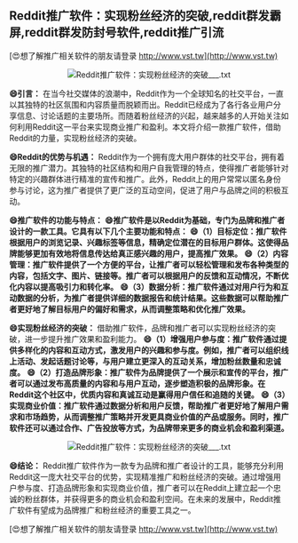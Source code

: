 ## **Reddit推广软件：实现粉丝经济的突破,reddit群发霸屏,reddit群发防封号软件,reddit推广引流**

[😍想了解推广相关软件的朋友请登录 http://www.vst.tw](http://www.vst.tw)

 <center><img src="https://vst.tw/MP4/tuiguang/png/7.png" alt="Reddit推广软件：实现粉丝经济的突破___.txt"></center>

**😄引言：**
在当今社交媒体的浪潮中，Reddit作为一个全球知名的社交平台，一直以其独特的社区氛围和内容质量而脱颖而出。Reddit已经成为了各行各业用户分享信息、讨论话题的主要场所。而随着粉丝经济的兴起，越来越多的人开始关注如何利用Reddit这一平台来实现商业推广和盈利。本文将介绍一款推广软件，借助Reddit的力量，实现粉丝经济的突破。

**😄Reddit的优势与机遇：**
Reddit作为一个拥有庞大用户群体的社交平台，拥有着无限的推广潜力。其独特的社区结构和用户自我管理的特点，使得推广者能够针对特定的兴趣群体进行精准的宣传和推广。此外，Reddit上的用户常常以匿名身份参与讨论，这为推广者提供了更广泛的互动空间，促进了用户与品牌之间的积极互动。

**😄推广软件的功能与特点：**
**😄推广软件是以Reddit为基础，专门为品牌和推广者设计的一款工具。它具有以下几个主要功能和特点：**
**😄（1）目标定位：推广软件根据用户的浏览记录、兴趣标签等信息，精确定位潜在的目标用户群体。这使得品牌能够更加有效地将信息传达给真正感兴趣的用户，提高推广效果。**
**😄（2）内容管理：推广软件提供了一个方便的平台，让推广者可以轻松管理和发布各种类型的内容，包括文字、图片、链接等。推广者可以根据用户的反馈和互动情况，不断优化内容以提高吸引力和转化率。**
**😄（3）数据分析：推广软件通过对用户行为和互动数据的分析，为推广者提供详细的数据报告和统计结果。这些数据可以帮助推广者更好地了解目标用户的偏好和需求，从而调整策略和优化推广效果。**

**😄实现粉丝经济的突破：**
借助推广软件，品牌和推广者可以实现粉丝经济的突破，进一步提升推广效果和盈利能力。
**😄（1）增强用户参与度：推广软件通过提供多样化的内容和互动方式，激发用户的兴趣和参与度。例如，推广者可以组织线上活动、发起话题讨论等，与用户建立更深入的互动关系，增加粉丝数量和忠诚度。**
**😄（2）打造品牌形象：推广软件为品牌提供了一个展示和宣传的平台，推广者可以通过发布高质量的内容和与用户互动，逐步塑造积极的品牌形象。在Reddit这个社区中，优质内容和真诚互动是赢得用户信任和追随的关键。**
**😄（3）实现商业价值：推广软件通过数据分析和用户反馈，帮助推广者更好地了解用户需求和市场趋势，从而调整推广策略并开发更具商业价值的产品或服务。同时，推广软件还可以通过合作、广告投放等方式，为品牌带来更多的商业机会和盈利渠道。**

 <center><img src="https://vst.tw/MP4/tuiguang/png/4.png" alt="Reddit推广软件：实现粉丝经济的突破___.txt"></center>

**😄结论：**
Reddit推广软件作为一款专为品牌和推广者设计的工具，能够充分利用Reddit这一庞大社交平台的优势，实现精准推广和粉丝经济的突破。通过增强用户参与度、打造品牌形象和实现商业价值，推广者可以在Reddit上建立起一个忠诚的粉丝群体，并获得更多的商业机会和盈利空间。在未来的发展中，Reddit推广软件有望成为品牌推广和粉丝经济的重要工具之一。

[😍想了解推广相关软件的朋友请登录 http://www.vst.tw](http://www.vst.tw)



